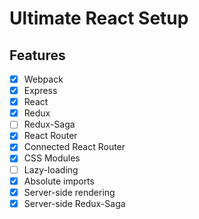 # Ultimate React Setup

## Features

- [x] Webpack
- [x] Express
- [x] React
- [x] Redux
- [ ] Redux-Saga
- [x] React Router
- [x] Connected React Router
- [x] CSS Modules
- [ ] Lazy-loading
- [x] Absolute imports
- [x] Server-side rendering
- [x] Server-side Redux-Saga
